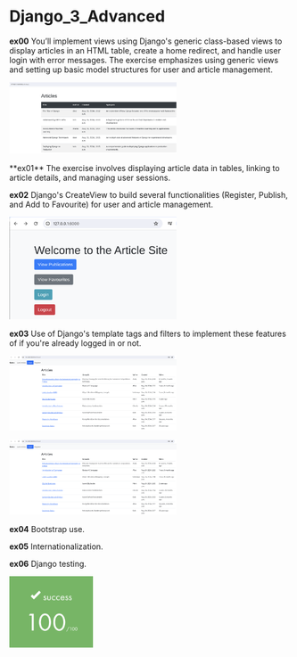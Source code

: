 # Django_3_Advanced

**ex00** You’ll implement views using Django's generic class-based views to display articles in an HTML table, create a home redirect, and handle user login with error messages. The exercise emphasizes using generic views and setting up basic model structures for user and article management.

<p align="left"> <img src="https://github.com/beatriangu/Django_3_Advanced/blob/main/Screenshot%20from%202024-10-13%2012-37-39.png" width="300"/> </p> 
**ex01** The exercise involves displaying article data in tables, linking to article details, and managing user sessions.

**ex02** Django's CreateView to build several functionalities (Register, Publish, and Add to Favourite) for user and article management.
<p align="left"> <img src="https://github.com/beatriangu/Django_3_Advanced/blob/main/Screenshot%20from%202024-10-13%2013-02-34.png" width="300"/> </p> 


**ex03** Use of Django's template tags and filters to implement these features of if you're already logged in or not.
<p align="left"> <img src="https://github.com/beatriangu/Django_3_Advanced/blob/main/Screenshot%20from%202024-10-13%2013-07-25.png" width="300"/> </p> 

<p align="left"> <img src="https://github.com/beatriangu/Django_3_Advanced/blob/main/Screenshot%20from%202024-10-13%2013-07-25.png" width="300"/> </p> 


**ex04** Bootstrap use.

**ex05** Internationalization.

**ex06** Django testing.

<p align="left">
  <img src="https://github.com/beatriangu/Libft/blob/main/100.png?raw=true" alt="100.png" width="150"/>
</p>
